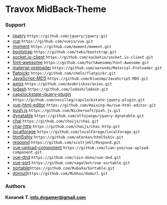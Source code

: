 # Travox MidBack-Theme



### Support

- [jquery](https://github.com/jquery/jquery.git) `https://github.com/jquery/jquery.git`
- [vue](https://github.com/vuejs/vue.git) `https://github.com/vuejs/vue.git`
- [moment](https://github.com/moment/moment.git) `https://github.com/moment/moment.git`
- [bootstrap](https://github.com/twbs/bootstrap.git) `https://github.com/twbs/bootstrap.git`
- [socket.io-client](https://github.com/socketio/socket.io-client.git) `https://github.com/socketio/socket.io-client.git`
- [font-awesome](https://github.com/FortAwesome/Font-Awesome.git) `https://github.com/FortAwesome/Font-Awesome.git`
- [material-preloader](ttps://github.com/aarondo/Material-Preloader.git) `https://github.com/aarondo/Material-Preloader.git`
- [flatpickr](https://github.com/chmln/flatpickr.git) `https://github.com/chmln/flatpickr.git`
- [JavaScript-MD5](https://github.com/blueimp/JavaScript-MD5.git) `https://github.com/blueimp/JavaScript-MD5.git`
- [axios](https://github.com/mzabriskie/axios.git) `https://github.com/mzabriskie/axios.git`
- [lodash](https://github.com/lodash/lodash.git) `https://github.com/lodash/lodash.git`
- [capslockstate-jquery-plugin](https://github.com/nosilleg/capslockstate-jquery-plugin.git) `https://github.com/nosilleg/capslockstate-jquery-plugin.git`
- [vue-html-editor](https://github.com/Haixing-Hu/vue-html-editor.git) `https://github.com/Haixing-Hu/vue-html-editor.git`
- [push.js](https://github.com/Nickersoft/push.js.git) `https://github.com/Nickersoft/push.js.git`
- [dynatable](https://github.com/alfajango/jquery-dynatable.git) `https://github.com/alfajango/jquery-dynatable.git`
- [chai](https://github.com/chaijs/chai.git) `https://github.com/chaijs/chai.git`
- [chai-http](https://github.com/chaijs/chai-http.git) `https://github.com/chaijs/chai-http.git`
- [localforage](https://github.com/localForage/localForage.git) `https://github.com/localForage/localForage.git`
- [html5shiv](https://github.com/aFarkas/html5shiv.git) `https://github.com/aFarkas/html5shiv.git`
- [respond](https://github.com/scottjehl/Respond.git) `https://github.com/scottjehl/Respond.git`
- [vue-upload-component](https://github.com/lian-yue/vue-upload-component.git) `https://github.com/lian-yue/vue-upload-component.git`
- [vue-dnd](https://github.com/lain-dono/vue-dnd.git) `https://github.com/lain-dono/vue-dnd.git`
- [vue-sort](https://github.com/sagalbot/vue-sortable.git) `https://github.com/sagalbot/vue-sortable.git`
- [sortable](https://github.com/RubaXa/Sortable.git)`https://github.com/RubaXa/Sortable.git`
- [domurl](https://github.com/Mikhus/domurl.git)`https://github.com/Mikhus/domurl.git`

### Authors

**Kananek T. <info.dvgamer@gmail.com>**